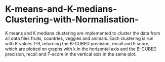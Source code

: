 # K-means-and-K-medians-Clustering-with-Normalisation-
K means and K medians clustering are implemented to cluster the data from all data files fruits, countries, veggies and animals. Each clustering is run with K values 1-9, returning the B-CUBED precision, recall and F score, which are plotted on graphs with k in the horizontal axis and the B-CUBED precision, recall and F-score in the vertical axis in the same plot.
